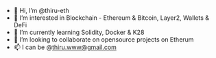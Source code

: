 - 👋 Hi, I’m @thiru-eth
- 👀 I’m interested in Blockchain - Ethereum & Bitcoin, Layer2, Wallets & DeFi
- 🌱 I’m currently learning Solidity, Docker & K28
- 💞️ I’m looking to collaborate on opensource projects on Etherum 
- 📫 I can be @thiru.www@gmail.com

<!---
thiru-eth/thiru-eth is a ✨ special ✨ repository because its `README.md` (this file) appears on your GitHub profile.
You can click the Preview link to take a look at your changes.
--->
